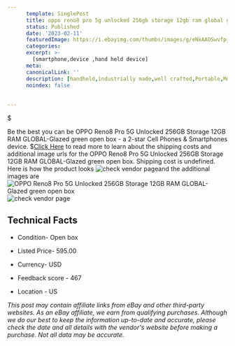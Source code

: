 ```yaml
---
      template: SinglePost
      title: oppo reno8 pro 5g unlocked 256gb storage 12gb ram global glazed green open box
      status: Published
      date: '2023-02-11'
      featuredImage: https://i.ebayimg.com/thumbs/images/g/eNkAAOSwvfpjKvCB/s-l225.jpg
      categories: 
      excerpt: >-
        [smartphone,device ,hand held device]
      meta:
      canonicalLink: ''
      description: [handheld,industrially made,well crafted,Portable,Mobile,Compact,Convenient,Lightweight,Maneuverable,Man-portable,Miniature,Carriable,Hand-held,Light,Holdable,Transportable,Mobile device,Pocket-sized,On-the-go,Wireless,Cordless,Compact size,Convenient size, smartphone,device ,hand held device]
      noindex: false
      
        
---
```

$

Be the best you can be OPPO Reno8 Pro 5G Unlocked 256GB Storage 12GB RAM GLOBAL-Glazed green open box - a 2-star Cell Phones & Smartphones device.
$[Click Here](https://www.ebay.com/itm/314337108689?hash=item492ff3a2d1%3Ag%3AeNkAAOSwvfpjKvCB&mkevt=1&mkcid=1&mkrid=711-53200-19255-0&campid=%253CePNCampaignId%253E&customid=%253CreferenceId%253E&toolid=10049) to read more to learn about the shipping costs and additional image urls for the OPPO Reno8 Pro 5G Unlocked 256GB Storage 12GB RAM GLOBAL-Glazed green open box. Shipping cost is undefined. Here is how the product looks ![check vendor page](https://i.ebayimg.com/thumbs/images/g/eNkAAOSwvfpjKvCB/s-l225.jpg)and the additional images are![OPPO Reno8 Pro 5G Unlocked 256GB Storage 12GB RAM GLOBAL-Glazed green open box](https://i.ebayimg.com/images/g/eNkAAOSwvfpjKvCB/s-l500.jpg)![check vendor page](https://origin-galleryplus.ebayimg.com/ws/web/314337108689_2_0_1/225x225.jpg,https://origin-galleryplus.ebayimg.com/ws/web/314337108689_3_0_1/225x225.jpg)



 ## Technical Facts 



     
      

 - Condition- Open box 


      

 - Listed Price- 595.00 


      

 - Currency- USD 


      

 - Feedback score - 467 


      

 - Location - US 


      
      

 *_This post may contain affiliate links from eBay and other third-party websites. As an eBay affiliate, we earn from qualifying purchases. Although we do our best to keep the information up-to-date and accurate, please check the date and all details with the vendor's website before making a purchase. Not all data may be accurate._*







